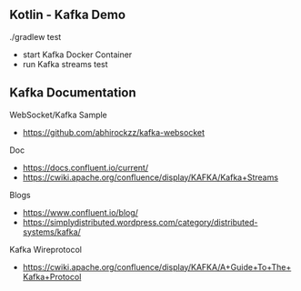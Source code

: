 Kotlin - Kafka Demo
-------------------

./gradlew test
* start Kafka Docker Container
* run Kafka streams test

Kafka Documentation
-------------------

WebSocket/Kafka Sample
- https://github.com/abhirockzz/kafka-websocket

Doc
- https://docs.confluent.io/current/
- https://cwiki.apache.org/confluence/display/KAFKA/Kafka+Streams

Blogs
- https://www.confluent.io/blog/
- https://simplydistributed.wordpress.com/category/distributed-systems/kafka/

Kafka Wireprotocol
- https://cwiki.apache.org/confluence/display/KAFKA/A+Guide+To+The+Kafka+Protocol